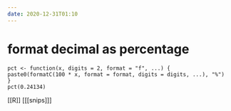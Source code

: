 ```yaml
---
date: 2020-12-31T01:10
---
```


# format decimal as percentage

	pct <- function(x, digits = 2, format = "f", ...) {
 	paste0(formatC(100 * x, format = format, digits = digits, ...), "%")
	}
	pct(0.24134)

[[R]]
[[[snips]]]